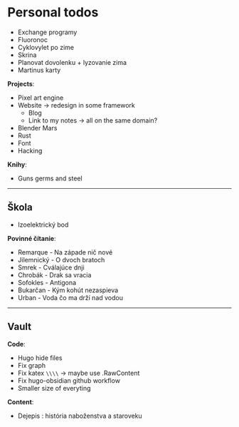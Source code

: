 # Personal todos

- Exchange programy
- Fluoronoc
- Cyklovylet po zime
- Skrina
- Planovat dovolenku + lyzovanie zima
- Martinus karty

**Projects**:
- Pixel art engine
- Website -> redesign in some framework
	- Blog
	- Link to my notes -> all on the same domain?
- Blender Mars
- Rust
- Font
- Hacking

**Knihy**:
- Guns germs and steel

---

## Škola

- Izoelektrický bod

**Povinné čítanie**:
- Remarque - Na západe nič nové
- Jilemnický - O dvoch bratoch
- Smrek - Cválajúce dnji
- Chrobák - Drak sa vracia
- Sofokles - Antigona
- Bukarčan - Kým kohút nezaspieva
- Urban - Voda čo ma drží nad vodou

---

## Vault

**Code**:
- Hugo hide files
- Fix graph
- Fix katex `\\\\` -> maybe use .RawContent
- Fix hugo-obsidian github workflow
- Smaller size of everyting

**Content**:
- Dejepis : história naboženstva a staroveku

